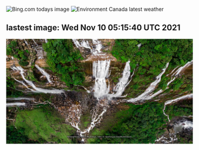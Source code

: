 ![Bing.com todays image](https://github.com/forwardcomputers/forwardcomputers.github.io/workflows/Bing%20Image/badge.svg)
![Environment Canada latest weather](https://github.com/forwardcomputers/forwardcomputers.github.io/workflows/EC%20Weather/badge.svg)
## lastest image: Wed Nov 10 05:15:40 UTC 2021
![](images/today.jpg)
